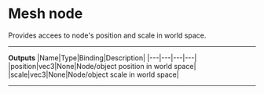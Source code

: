 # Mesh node
Provides accees to node's position and scale in world space.
<hr>

**Outputs**
|Name|Type|Binding|Description|
|---|---|---|---|
|position|vec3|None|Node/object position in world space|
|scale|vec3|None|Node/object scale in world space|
___